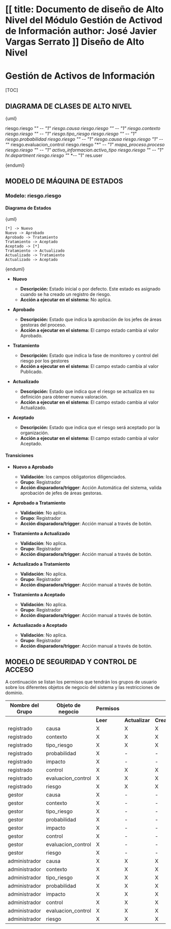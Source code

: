[[
title: Documento de diseño de Alto Nivel del Módulo Gestión de Activod de Información
author: José Javier Vargas Serrato
]]
Diseño de Alto Nivel
====================

Gestión de Activos de Información
============================

[TOC]

DIAGRAMA DE CLASES DE ALTO NIVEL
--------------------------------

{uml}

  riesgo.riesgo "*" *-- "1" riesgo.causa
  riesgo.riesgo "*" *-- "1" riesgo.contexto
  riesgo.riesgo "*" *-- "1" riesgo.tipo_riesgo
  riesgo.riesgo "*" *-- "1" riesgo.probabilidad
  riesgo.riesgo "*" *-- "1" riesgo.causa
  riesgo.riesgo "1" --* "*" riesgo.evaluacion_control
  riesgo.riesgo "*" *-- "1" mapa_proceso.proceso
  riesgo.riesgo "*" *-- "1" activo_informacion.activo_tipo
  riesgo.riesgo "*" *-- "1" hr.department
  riesgo.riesgo "*" *-- "1" res.user

{enduml}

MODELO DE MÁQUINA DE ESTADOS
----------------------------

### Modelo: riesgo.riesgo

#### Diagrama de Estados

{uml}

    [*] -> Nuevo
    Nuevo -> Aprobado
    Aprobado -> Tratamiento
    Tratamiento -> Aceptado
    Aceptado -> [*]
    Tratamiento -> Actualizado
    Actualizado -> Tratamiento
    Actualizado -> Aceptado

{enduml}

- **Nuevo**
    - **Descripción:** Estado inicial o por defecto. Este estado es asignado cuando se ha creado un registro de riesgo.
    - **Acción a ejecutar en el sistema:** No aplica.

- **Aprobado**
    - **Descripción:** Estado que indica la aprobación de los jefes de áreas gestoras del proceso.
    - **Acción a ejecutar en el sistema:** El campo estado cambia al valor Aprobado.

- **Tratamiento**
    - **Descripción:** Estado que indica la fase de monitoreo y control del riesgo por los gestores
    - **Acción a ejecutar en el sistema:** El campo estado cambia al valor Publicado.

- **Actualizado**
    - **Descripción:** Estado que indica que el riesgo se actualiza en su definición para obtener nueva valoración.
    - **Acción a ejecutar en el sistema:** El campo estado cambia al valor Actualizado.

- **Aceptado**
    - **Descripción:** Estado que indica que el riesgo será aceptado por la organización.
    - **Acción a ejecutar en el sistema:** El campo estado cambia al valor Aceptado.

#### Transiciones

- **Nuevo a Aprobado**
    - **Validación**: los campos obligatorios diligenciados.
    - **Grupo**: Registrador
    - **Acción disparadora/trigger**: Acción Automática del sistema, valida aprobación de jefes de áreas gestoras.

- **Aprobado a Tratamiento**
    - **Validación**: No aplica.
    - **Grupo**: Registrador
    - **Acción disparadora/trigger**: Acción manual a través de botón.

- **Tratamiento a Actualizado**
    - **Validación**: No aplica.
    - **Grupo**: Registrador
    - **Acción disparadora/trigger**: Acción manual a través de botón.

- **Actualizado a Tratamiento**
    - **Validación**: No aplica.
    - **Grupo**: Registrador
    - **Acción disparadora/trigger**: Acción manual a través de botón.

- **Tratamiento a Aceptado**
    - **Validación**: No aplica.
    - **Grupo**: Registrador
    - **Acción disparadora/trigger**: Acción manual a través de botón.

- **Actualiazado a Aceptado**
    - **Validación**: No aplica.
    - **Grupo**: Registrador
    - **Acción disparadora/trigger**: Acción manual a través de botón.


MODELO DE SEGURIDAD Y CONTROL DE ACCESO
---------------------------------------

A continuación se listan los permisos que tendrán los grupos de usuario sobre los diferentes objetos de negocio del sistema y las restricciones de dominio.
<center>

|Nombre del Grupo|Objeto de negocio|Permisos||||Restricciones de dominio|
|--------|-------|--------|-------|--------|-------|-------|
|||**Leer**|**Actualizar**|**Crear**|**Borrar**||
|registrado|causa|X|X|X|-|-|
|registrado|contexto|X|X|X|-|-|
|registrado|tipo_riesgo|X|X|X|-|-|
|registrado|probabilidad|X|-|-|-|-|
|registrado|impacto|X|-|-|-|-|
|registrado|control|X|X|X|-|-|
|registrado|evaluacion_control|X|X|X|-|-|
|registrado|riesgo|X|X|X|-|-|
|gestor|causa|X|-|-|-|-|
|gestor|contexto|X|-|-|-|-|
|gestor|tipo_riesgo|X|-|-|-|-|
|gestor|probabilidad|X|-|-|-|-|
|gestor|impacto|X|-|-|-|-|
|gestor|control|X|-|-|-|-|
|gestor|evaluacion_control|X|-|-|-|-|
|gestor|riesgo|X|-|-|-|-|
|administrador|causa|X|X|X|X|-|
|administrador|contexto|X|X|X|X|-|
|administrador|tipo_riesgo|X|X|X|X|-|
|administrador|probabilidad|X|X|X|X|-|
|administrador|impacto|X|X|X|X|-|
|administrador|control|X|X|X|X|-|
|administrador|evaluacion_control|X|X|X|X|-|
|administrador|riesgo|X|X|X|X|-|

</center>
